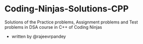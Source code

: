 # Coding-Ninjas-Solutions-CPP
Solutions of the Practice problems, Assignment problems and Test problems in DSA course in C++ of Coding Ninjas 
- written by @rajeevrpandey
